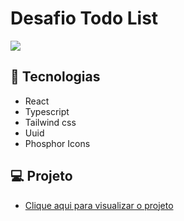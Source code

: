 # Desafio Todo List

<img src="https://cdn.discordapp.com/attachments/920032936823238658/991326912993579088/unknown.png"/>


## 🚀 Tecnologias

- React
- Typescript
- Tailwind css
- Uuid
- Phosphor Icons

## 💻 Projeto

- [Clique aqui para visualizar o projeto](https://01-todo-list-theta.vercel.app/)
